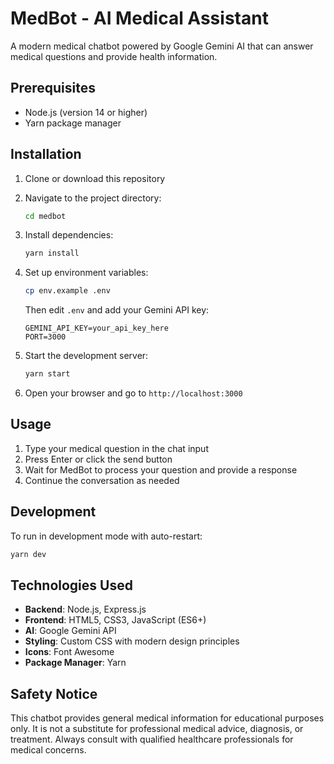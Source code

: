 # MedBot - AI Medical Assistant

A modern medical chatbot powered by Google Gemini AI that can answer medical questions and provide health information.

## Prerequisites

- Node.js (version 14 or higher)
- Yarn package manager

## Installation

1. Clone or download this repository
2. Navigate to the project directory:
   ```bash
   cd medbot
   ```

3. Install dependencies:
   ```bash
   yarn install
   ```

4. Set up environment variables:
   ```bash
   cp env.example .env
   ```
   
   Then edit `.env` and add your Gemini API key:
   ```
   GEMINI_API_KEY=your_api_key_here
   PORT=3000
   ```

5. Start the development server:
   ```bash
   yarn start
   ```

6. Open your browser and go to `http://localhost:3000`

## Usage

1. Type your medical question in the chat input
2. Press Enter or click the send button
3. Wait for MedBot to process your question and provide a response
4. Continue the conversation as needed

## Development

To run in development mode with auto-restart:

```bash
yarn dev
```

## Technologies Used

- **Backend**: Node.js, Express.js
- **Frontend**: HTML5, CSS3, JavaScript (ES6+)
- **AI**: Google Gemini API
- **Styling**: Custom CSS with modern design principles
- **Icons**: Font Awesome
- **Package Manager**: Yarn

## Safety Notice

This chatbot provides general medical information for educational purposes only. It is not a substitute for professional medical advice, diagnosis, or treatment. Always consult with qualified healthcare professionals for medical concerns.
